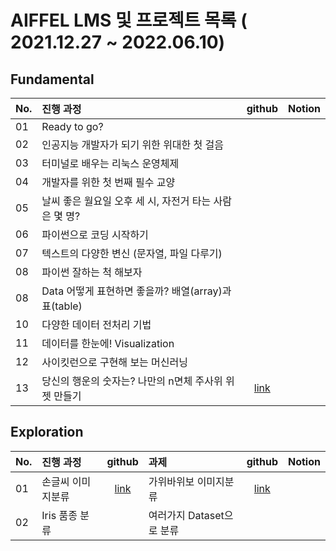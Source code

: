 
# AIFFEL LMS 및 프로젝트 목록 ( 2021.12.27 ~ 2022.06.10) 


## Fundamental
| No. | 진행 과정 | github | Notion |
| :--- | :--- | :---: | :---: |
| 01 | Ready to go? |  |  |
| 02 | 인공지능 개발자가 되기 위한 위대한 첫 걸음 |  |  |
| 03 | 터미널로 배우는 리눅스 운영체제 |  |  |
| 04 | 개발자를 위한 첫 번째 필수 교양 |  |  |
| 05 | 날씨 좋은 월요일 오후 세 시, 자전거 타는 사람은 몇 명? |  |  |
| 06 | 파이썬으로 코딩 시작하기 |  |  |
| 07 | 텍스트의 다양한 변신 (문자열, 파일 다루기) |  |  |
| 08 | 파이썬 잘하는 척 해보자 |  |  |
| 08 | Data 어떻게 표현하면 좋을까? 배열(array)과 표(table) |  |  |
| 10 | 다양한 데이터 전처리 기법 |  |  |
| 11 | 데이터를 한눈에! Visualization |  |  |
| 12 | 사이킷런으로 구현해 보는 머신러닝 |  |  |
| 13 | 당신의 행운의 숫자는? 나만의 n면체 주사위 위젯 만들기 | [link](https://github.com/riverlike/Aiffel_Project/blob/main/Fundamental/Fund13_%EA%B0%9D%EC%B2%B4%EC%A7%80%ED%96%A5%ED%94%84%EB%A1%9C%EA%B7%B8%EB%9E%98%EB%B0%8D.ipynb) |  |


## Exploration 
| No. | 진행 과정 | github | 과제 | github | Notion |
| :--- | :--- | :---:| :--- | :---: |  :---: |
| 01 | 손글씨 이미지분류| [link](https://github.com/riverlike/Aiffel_Project/blob/main/Exploration/Exp01/Exp01_Digits.ipynb)| 가위바위보 이미지분류 | [link](https://github.com/riverlike/Aiffel_Project/blob/main/Exploration/Exp01/Exp01_Assignment1_rps.ipynb) |  |
| 02 | Iris 품종 분류 |  | 여러가지 Dataset으로 분류 |  |

